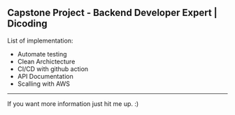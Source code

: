 ## Capstone Project - Backend Developer Expert | Dicoding

List of implementation:
- Automate testing
- Clean Archictecture
- CI/CD with github action
- API Documentation
- Scalling with AWS

---
If you want more information just hit me up. :)
